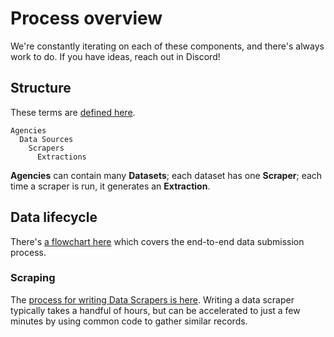 # Process overview

We're constantly iterating on each of these components, and there's always work to do. If you have ideas, reach out in Discord!

## Structure

These terms are [defined here](terms-definitions.md).

```
Agencies
  Data Sources
    Scrapers
      Extractions      
```

**Agencies** can contain many **Datasets**; each dataset has one **Scraper**; each time a scraper is run, it generates an **Extraction**.

## Data lifecycle

There's [a flowchart here](https://pdap.invisionapp.com/freehand/Data-intake-flow-Q01qjpCvN) which covers the end-to-end data submission process.

### Scraping

The [process for writing Data Scrapers is here](https://github.com/Police-Data-Accessibility-Project/PDAP-Scrapers/blob/main/CONTRIBUTING.md). Writing a data scraper typically takes a handful of hours, but can be accelerated to just a few minutes by using common code to gather similar records.
